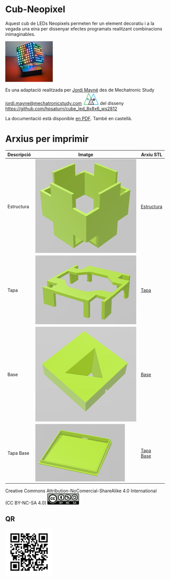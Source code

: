 # Cub-Neopixel
Aquest cub de LEDs Neopixels permeten fer un element decoratiu i a la vegada una eina per dissenyar efectes programats realitzant combinacions inimaginables.  

<img src="Imatges/Cube2.jpg" width="150" />      

Es una adaptació realitzada per [Jordi Mayné](https://github.com/maynej) des de Mechatronic Study jordi.mayne@mechatronicstudy.com <img src="Imatges/Logo3senseFons.png" width="50" />
del disseny  https://github.com/hpsaturn/cube_led_8x8x6_ws2812 

La documentació està disponible [en PDF](https://github.com/maynej/Cube-Neopixel/tree/main/DOC/). També en castellà.

# Arxius per imprimir 
  
Descripció         | Imatge          | Arxiu STL    
------------- | ------------- | ------------- 
Estructura |![](Imatges/Cube_Body.png) | [Estructura](STL/cube_body.stl)
Tapa |![](Imatges/Cube_Cap2.png) | [Tapa](STL/Cube_Cap2.stl)
Base |![](Imatges/Base.png) | [Base](STL/Cube_Base2.stl)
Tapa Base |![](Imatges/BaseLID.png) | [Tapa Base](STL/cube_base_lid.stl)

Creative Commons Attribution-NoComercial-ShareAlike 4.0 International (CC BY-NC-SA 4.0)  <img src="Imatges/CC.png" width="100" />

## QR
<img src="Imatges/qrcode.png" width="150" /> 
